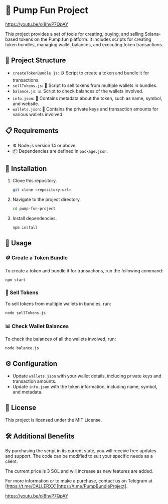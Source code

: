 # 🚀 Pump Fun Project
https://youtu.be/ol8hvP7QpAY

This project provides a set of tools for creating, buying, and selling Solana-based tokens on the Pump.fun platform. It includes scripts for creating token bundles, managing wallet balances, and executing token transactions.

## 📂 Project Structure

- `createTokenBundle.js`: 🪙 Script to create a token and bundle it for transactions.
- `sellTokens.js`: 💸 Script to sell tokens from multiple wallets in bundles.
- `balance.js`: 📊 Script to check balances of the wallets involved.
- `info.json`: 📄 Contains metadata about the token, such as name, symbol, and website.
- `wallets.json`: 🔑 Contains the private keys and transaction amounts for various wallets involved.

## 📋 Requirements

- ⚙️ Node.js version 14 or above.
- 📦 Dependencies are defined in `package.json`.

## 🔧 Installation

1. Clone this repository.
   ```sh
   git clone <repository-url>
   ```
2. Navigate to the project directory.
   ```sh
   cd pump-fun-project
   ```
3. Install dependencies.
   ```sh
   npm install
   ```

## 🚀 Usage

### 🪙 Create a Token Bundle

To create a token and bundle it for transactions, run the following command:
```sh
npm start
```

### 💸 Sell Tokens

To sell tokens from multiple wallets in bundles, run:
```sh
node sellTokens.js
```

### 📊 Check Wallet Balances

To check the balances of all the wallets involved, run:
```sh
node balance.js
```

## ⚙️ Configuration

- Update `wallets.json` with your wallet details, including private keys and transaction amounts.
- Update `info.json` with the token information, including name, symbol, and metadata.

## 📜 License

This project is licensed under the MIT License.

## 🛠️ Additional Benefits

By purchasing the script in its current state, you will receive free updates and support. The code can be modified to suit your specific needs as a client.

The current price is 3 SOL and will increase as new features are added.

For more information or to make a purchase, contact us on Telegram at [https://t.me/CALLERXX][https://t.me/PumpBundleProject].

https://youtu.be/ol8hvP7QpAY